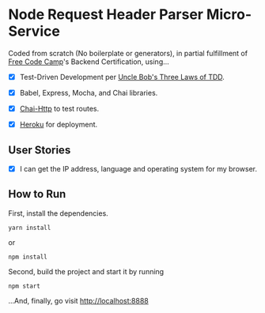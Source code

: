 # Node Request Header Parser Micro-Service

Coded from scratch (No boilerplate or generators), in partial fulfillment of [Free Code Camp](http://www.freecodecamp.com)'s 
Backend Certification, using...

- [X] Test-Driven Development per [Uncle Bob's Three
Laws of TDD](http://butunclebob.com/ArticleS.UncleBob.TheThreeRulesOfTdd).

- [X] Babel, Express, Mocha, and Chai libraries.

- [X] [Chai-Http](https://github.com/chaijs/chai-http) to test routes.

- [X] [Heroku](https://dry-coast-91561.herokuapp.com/) for deployment.


## User Stories


- [x] I can get the IP address, language and operating system for my browser.


## How to Run

First, install the dependencies.

```
yarn install
```

or

```
npm install
```

Second, build the project and start it by running
```
npm start
```


...And, finally, go visit [http://localhost:8888](http://localhost:8888)
